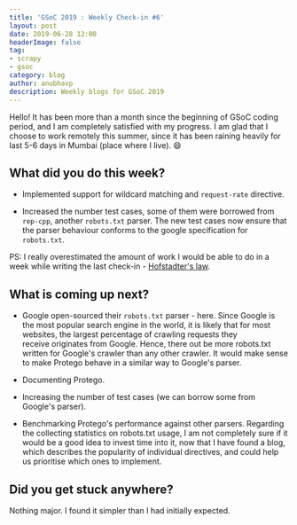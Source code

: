 ```yaml
---
title: 'GSoC 2019 : Weekly Check-in #6'
layout: post
date: 2019-06-28 12:00
headerImage: false
tag:
- scrapy
- gsoc
category: blog
author: anubhavp
description: Weekly blogs for GSoC 2019
---
```


Hello! It has been more than a month since the beginning of GSoC coding period, and I am completely satisfied with my progress. I am glad that I choose to work remotely this summer, since it has been raining heavily for last 5-6 days in Mumbai (place where I live). :smile:

## What did you do this week?

* Implemented support for wildcard matching and `request-rate` directive.

* Increased the number test cases, some of them were borrowed from `rep-cpp`, another `robots.txt` parser. The new test cases now ensure that the parser behaviour conforms to the google specification for `robots.txt`.

PS: I really overestimated the amount of work I would be able to do in a week while writing the last check-in - [Hofstadter's law](https://en.wikipedia.org/wiki/Hofstadter%27s_law).

## What is coming up next?

* Google open-sourced their `robots.txt` parser - here. Since Google is the most popular search engine in the world, it is likely that for most websites, the largest percentage of crawling requests they receive originates from Google. Hence, there out be more robots.txt written for Google's crawler than any other crawler. It would make sense to make Protego behave in a similar way to Google's parser.

* Documenting Protego.

* Increasing the number of test cases (we can borrow some from Google's parser).

* Benchmarking Protego's performance against other parsers.
Regarding the collecting statistics on robots.txt usage, I am not completely sure if it would be a good idea to invest time into it, now that I have found a blog, which describes the popularity of individual directives, and could help us prioritise which ones to implement. 

## Did you get stuck anywhere?

Nothing major. I found it simpler than I had initially expected.     